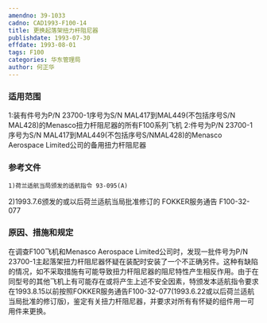 ```yaml
---
amendno: 39-1033  
cadno: CAD1993-F100-14  
title: 更换起落架扭力杆阻尼器  
publishdate: 1993-07-30  
effdate: 1993-08-01  
tags: F100  
categories: 华东管理局  
author: 何正华  
---
```

  
### 适用范围  
1:装有件号为P/N 23700-1序号为S/N MAL417到MAL449(不包括序号S/N MAL428)的Menasco扭力杆阻尼器的所有F100系列飞机
2:件号为P/N 23700-1序号为S/N MAL417到MAL449(不包括序号S/NMAL428)的Menasco Aerospace Limited公司的备用扭力杆阻尼器  
  
<!--more-->  
### 参考文件  
    1)荷兰适航当局颁发的适航指令 93-095(A)  
2)1993.7.6颁发的或以后荷兰适航当局批准修订的 FOKKER服务通告 F100-32-077  
  
### 原因、措施和规定  
在调查F100飞机和Menasco Aerospace Limited公司时，发现一批件号为P/N 23700-1主起落架扭力杆阻尼器怀疑在装配时安装了一个不正确另件。这种有缺陷的情况，如不采取措施有可能导致扭力杆阻尼器的阻尼特性产生相反作用。由于在同型号的其他飞机上有可能存在或将产生上述不安全因素，特颁发本适航指令要求在1993.8.15以前按照FOKKER服务通告F100-32-077(1993.6.22或以后荷兰适航当局批准的修订版)，鉴定有关扭力杆阻尼器，并要求对所有有怀疑的组件用一可用件来更换。  
  
